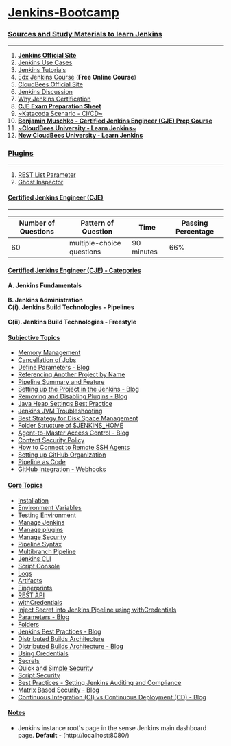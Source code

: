 # [Jenkins-Bootcamp](https://github.com/Tej-Singh-Rana/Jenkins-camp)

### [Sources and Study Materials to learn Jenkins](https://github.com/Tej-Singh-Rana/Jenkins-camp/blob/master/README.md)
---------------------------------------------------

1. [__Jenkins Official Site__](https://www.jenkins.io/) 
2. [Jenkins Use Cases](https://www.jenkins.io/solutions/)
3. [Jenkins Tutorials](https://www.jenkins.io/doc/tutorials/)
4. [Edx Jenkins Course](https://www.edx.org/course/introduction-to-jenkins) (__Free Online Course__)
5. [CloudBees Official Site](https://www.cloudbees.com/jenkins)
6. [Jenkins Discussion](https://wiki.jenkins.io/display/JENKINS) 
7. [Why Jenkins Certification](https://www.jenkins.io/blog/2016/03/15/jenkins-certification/)
8. [__CJE Exam Preparation Sheet__](https://www.startcloudnow.com/devops.html)
9. [~Katacoda Scenario - CI/CD~](https://katacoda.com/courses/cicd)
10. [__Benjamin Muschko - Certified Jenkins Engineer (CJE) Prep Course__](https://github.com/bmuschko/cje-prep)
11. [~__CloudBees University - Learn Jenkins__~](https://standard.cbu.cloudbees.com/)
12. [__New CloudBees University - Learn Jenkins__](https://university.cloudbees.com/)

### [Plugins](https://plugins.jenkins.io/)
------------

1. [REST List Parameter](https://plugins.jenkins.io/)
2. [Ghost Inspector](https://plugins.jenkins.io/ghost-inspector/)


#### [Certified Jenkins Engineer (CJE)](https://www.cloudbees.com/jenkins/certification)
--------------------------------------

| Number of Questions |  Pattern of Question      |     Time        |   Passing Percentage    |
|---------------------|---------------------------|-----------------|-------------------------|
|        60           | multiple-choice questions |     90 minutes  |        66%              |

#### [Certified Jenkins Engineer (CJE) - Categories](https://www.cloudbees.com/jenkins/certification)

<b>A. Jenkins Fundamentals </b> <br>	
<b>B. Jenkins Administration	</b> <br>
<b>C(i). Jenkins Build Technologies - Pipelines </b> <br>	
<b>C(ii). Jenkins Build Technologies - Freestyle </b> <br>

#### [Subjective Topics](https://github.com/Tej-Singh-Rana/Jenkins-camp/blob/master/README.md)

- [Memory Management](https://docs.oracle.com/cd/E13150_01/jrockit_jvm/jrockit/geninfo/diagnos/garbage_collect.html)
- [Cancellation of Jobs](https://gist.github.com/datagrok/dfe9604cb907523f4a2f#when-you-cancel-a-jenkins-job)
- [Define Parameters - Blog](https://wiki.jenkins.io/display/JENKINS/Define+Parameters)
- [Referencing Another Project by Name](https://www.jenkins.io/doc/book/using/referencing-another-project-by-name/)
- [Pipeline Summary and Feature](https://www.jenkins.io/pipeline/getting-started-pipelines/)
- [Setting up the Project in the Jenkins - Blog](https://wiki.jenkins.io/display/JENKINS/Building+a+software+project)
- [Removing and Disabling Plugins - Blog](https://wiki.jenkins.io/display/JENKINS/Removing+and+disabling+plugins)
- [Java Heap Settings Best Practice](https://support.cloudbees.com/hc/en-us/articles/204859670-Java-Heap-settings-best-practice)
- [Jenkins JVM Troubleshooting](https://docs.cloudbees.com/docs/admin-resources/latest/jvm-troubleshooting/#_heap_size)
- [Best Strategy for Disk Space Management](https://support.cloudbees.com/hc/en-us/articles/215549798-Best-Strategy-for-Disk-Space-Management-Clean-Up-Old-Builds)
- [Folder Structure of $JENKINS_HOME](https://www.jenkins.io/doc/book/scaling/architecting-for-scale/#anatomy-of-a-jenkins_home)
- [Agent-to-Master Access Control - Blog](https://wiki.jenkins.io/display/JENKINS/Slave+To+Master+Access+Control)
- [Content Security Policy](https://www.jenkins.io/doc/book/system-administration/security/configuring-content-security-policy/)
- [How to Connect to Remote SSH Agents](https://support.cloudbees.com/hc/en-us/articles/222978868-How-to-Connect-to-Remote-SSH-Agents-)
- [Setting up GitHub Organization](https://docs.cloudbees.com/docs/cloudbees-jenkins-distribution/latest/distro-admin-guide/github-branch-source)
- [Pipeline as Code](https://docs.cloudbees.com/docs/admin-resources/latest/pipelines/pipeline-as-code)
- [GitHub Integration - Webhooks](https://support.cloudbees.com/hc/en-us/articles/224543927-GitHub-Integration-Webhooks)

#### [Core Topics](https://github.com/Tej-Singh-Rana/Jenkins-camp/blob/master/README.md)

- [Installation](https://www.jenkins.io/doc/book/installing/linux/#prerequisites)
- [Environment Variables](https://www.jenkins.io/doc/book/pipeline/jenkinsfile/#using-environment-variables)
- [Testing Environment](https://www.jenkins.io/doc/developer/testing/)
- [Manage Jenkins](https://www.jenkins.io/doc/book/managing/)
- [Manage plugins](https://www.jenkins.io/doc/book/managing/plugins/)
- [Manage Security](https://www.jenkins.io/doc/book/managing/security/)
- [Pipeline Syntax](https://www.jenkins.io/doc/book/pipeline/syntax/)
- [Multibranch Pipeline](https://www.jenkins.io/doc/book/pipeline/multibranch/)
- [Jenkins CLI](https://www.jenkins.io/doc/book/managing/cli/)
- [Script Console](https://www.jenkins.io/doc/book/managing/script-console/)
- [Logs](https://www.jenkins.io/doc/book/system-administration/viewing-logs/#viewing-logs)
- [Artifacts](https://www.jenkins.io/doc/pipeline/steps/core/#archiveartifacts-archive-the-artifacts)
- [Fingerprints](https://www.jenkins.io/doc/book/using/fingerprints/#fingerprints)
- [REST API](https://ci.jenkins.io/api/)
- [withCredentials](https://www.jenkins.io/doc/pipeline/steps/credentials-binding/#credentials-binding-plugin)
- [Inject Secret into Jenkins Pipeline using withCredentials](https://support.cloudbees.com/hc/en-us/articles/203802500-Injecting-Secrets-into-Jenkins-Build-Jobs?page=86#resolution)
- [Parameters - Blog](https://wiki.jenkins.io/display/jenkins/parameterized+build)
- [Folders](https://docs.cloudbees.com/docs/admin-resources/latest/plugins/folder)
- [Jenkins Best Practices - Blog](https://wiki.jenkins.io/display/JENKINS/Jenkins+Best+Practices)
- [Distributed Builds Architecture](https://www.jenkins.io/doc/book/scaling/architecting-for-scale/#distributed-builds-architecture)
- [Distributed Builds Architecture - Blog](https://wiki.jenkins.io/display/JENKINS/Distributed+builds)
- [Using Credentials](https://www.jenkins.io/doc/book/using/using-credentials/)
- [Secrets](https://www.jenkins.io/doc/developer/security/secrets/)
- [Quick and Simple Security](https://wiki.jenkins.io/display/JENKINS/Quick+and+Simple+Security)
- [Script Security](https://plugins.jenkins.io/script-security/)
- [Best Practices - Setting Jenkins Auditing and Compliance](https://www.cloudbees.com/blog/best-practices-setting-jenkins-auditing-and-compliance)
- [Matrix Based Security - Blog](https://wiki.jenkins.io/display/JENKINS/Matrix-based+security)
- [Continuous Integration (CI) vs Continuous Deployment (CD) - Blog](https://www.cloudbees.com/continuous-delivery/continuous-integration)

#### [Notes](https://github.com/Tej-Singh-Rana/Jenkins-camp/blob/master/README.md)

- Jenkins instance root's page in the sense Jenkins main dashboard page. <b>Default</b> - (http://localhost:8080/) 



